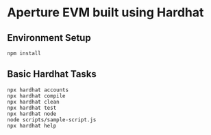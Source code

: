# Aperture EVM built using Hardhat

## Environment Setup

```shell
npm install
```

## Basic Hardhat Tasks
```shell
npx hardhat accounts
npx hardhat compile
npx hardhat clean
npx hardhat test
npx hardhat node
node scripts/sample-script.js
npx hardhat help
```
